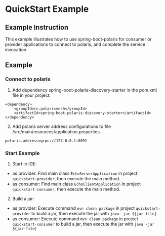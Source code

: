 # QuickStart Example

## Example Instruction

This example illustrates how to use spring-boot-polaris for consumer or provider applications to connect to polaris, and complete the service invocation.

## Example

### Connect to polaris

1. Add dependency spring-boot-polaris-discovery-starter in the pom.xml file in your project.
```
<dependency>
    <groupId>cn.polarismesh</groupId>
    <artifactId>spring-boot-polaris-discovery-starter</artifactId>
</dependency>
```

2. Add polaris server address configurations to file /src/main/resources/application.properties.
```
polaris.address=grpc://127.0.0.1:8091
```

### Start Example

1. Start in IDE:

- as provider: Find main class `EchoServerApplication` in project `quickstart-provider`, then execute the main method.
- as consumer: Find main class `EchoClientApplication` in project `quickstart-consumer`, then execute the main method.

2. Build a jar:
- as provider: Execute command `mvn clean package` in project `quickstart-provider` to build a jar, then execute the jar with `java -jar ${jar-file}`
- as consumer: Execute command `mvn clean package` in project `quickstart-consumer` to build a jar, then execute the jar with `java -jar ${jar-file}`